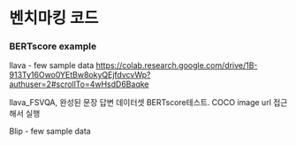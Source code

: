 # 벤치마킹 코드

### BERTscore example

llava - few sample data
https://colab.research.google.com/drive/1B-913Ty16Owo0YEtBw8okyQEjfdvcvWp?authuser=2#scrollTo=4wHsdD6Baqke


llava_FSVQA, 완성된 문장 답변 데이터셋 BERTscore테스트. COCO image url 접근해서 실행


Blip - few sample data

